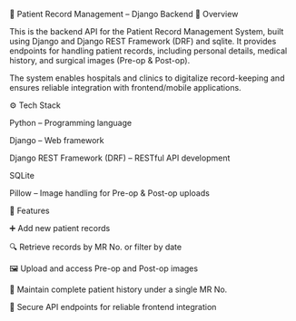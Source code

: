 🏥 Patient Record Management – Django Backend
📌 Overview

This is the backend API for the Patient Record Management System, built using Django and Django REST Framework (DRF) and sqlite. It provides endpoints for handling patient records, including personal details, medical history, and surgical images (Pre-op & Post-op).

The system enables hospitals and clinics to digitalize record-keeping and ensures reliable integration with frontend/mobile applications.

⚙️ Tech Stack

Python – Programming language

Django – Web framework

Django REST Framework (DRF) – RESTful API development

SQLite 

Pillow – Image handling for Pre-op & Post-op uploads

🚀 Features

➕ Add new patient records

🔍 Retrieve records by MR No. or filter by date

🖼️ Upload and access Pre-op and Post-op images

📂 Maintain complete patient history under a single MR No.

🔐 Secure API endpoints for reliable frontend integration
